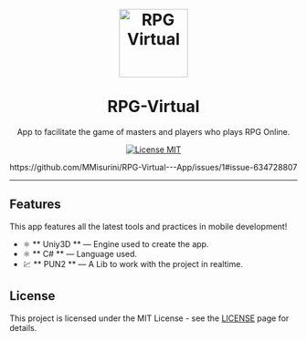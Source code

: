 
<h1 align="center">
<br>
  <img src="YOUR_LOGO_URL" alt="RPG Virtual" width="120">
<br>
<br>
RPG-Virtual
</h1>

<p align="center">App to facilitate the game of masters and players who plays RPG Online.</p>

<p align="center">
  <a href="https://opensource.org/licenses/MIT">
    <img src="https://img.shields.io/badge/License-MIT-blue.svg" alt="License MIT">
  </a>
</p>

[//]: # (Add your gifs/images here:)
<div>
https://github.com/MMisurini/RPG-Virtual---App/issues/1#issue-634728807
</div>

<hr />

## Features
[//]: # (Add the features of your project here:)
This app features all the latest tools and practices in mobile development!

- ⚛️ ** Uniy3D ** — Engine used to create the app.
- ⚛️ ** C# ** — Language used.
- 💹 ** PUN2 ** — A Lib to work with the project in realtime.

## License

This project is licensed under the MIT License - see the [LICENSE](https://opensource.org/licenses/MIT) page for details.
